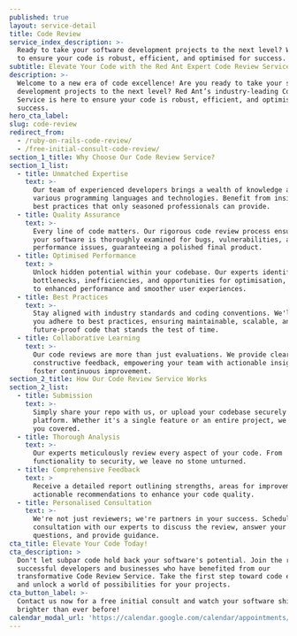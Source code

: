 ```yaml
---
published: true
layout: service-detail
title: Code Review
service_index_description: >-
  Ready to take your software development projects to the next level? We're here
  to ensure your code is robust, efficient, and optimised for success.
subtitle: Elevate Your Code with the Red Ant Expert Code Review Service
description: >-
  Welcome to a new era of code excellence! Are you ready to take your software
  development projects to the next level? Red Ant’s industry-leading Code Review
  Service is here to ensure your code is robust, efficient, and optimised for
  success.
hero_cta_label:
slug: code-review
redirect_from:
  - /ruby-on-rails-code-review/
  - /free-initial-consult-code-review/
section_1_title: Why Choose Our Code Review Service?
section_1_list:
  - title: Unmatched Expertise
    text: >-
      Our team of experienced developers brings a wealth of knowledge across
      various programming languages and technologies. Benefit from insights and
      best practices that only seasoned professionals can provide.
  - title: Quality Assurance
    text: >-
      Every line of code matters. Our rigorous code review process ensures that
      your software is thoroughly examined for bugs, vulnerabilities, and
      performance issues, guaranteeing a polished final product.
  - title: Optimised Performance
    text: >
      Unlock hidden potential within your codebase. Our experts identify
      bottlenecks, inefficiencies, and opportunities for optimisation, leading
      to enhanced performance and smoother user experiences.
  - title: Best Practices
    text: >-
      Stay aligned with industry standards and coding conventions. We'll help
      you adhere to best practices, ensuring maintainable, scalable, and
      future-proof code that stands the test of time.
  - title: Collaborative Learning
    text: >-
      Our code reviews are more than just evaluations. We provide clear and
      constructive feedback, empowering your team with actionable insights that
      foster continuous improvement.
section_2_title: How Our Code Review Service Works
section_2_list:
  - title: Submission
    text: >-
      Simply share your repo with us, or upload your codebase securely to our
      platform. Whether it's a single feature or an entire project, we've got
      you covered.
  - title: Thorough Analysis
    text: >-
      Our experts meticulously review every aspect of your code. From
      functionality to security, we leave no stone unturned.
  - title: Comprehensive Feedback
    text: >
      Receive a detailed report outlining strengths, areas for improvement, and
      actionable recommendations to enhance your code quality.
  - title: Personalised Consultation
    text: >-
      We're not just reviewers; we're partners in your success. Schedule a
      consultation with our experts to discuss the review, answer your
      questions, and provide guidance.
cta_title: Elevate Your Code Today!
cta_description: >
  Don't let subpar code hold back your software's potential. Join the ranks of
  successful developers and businesses who have benefited from our
  transformative Code Review Service. Take the first step toward code excellence
  and unlock a world of possibilities for your projects.
cta_button_label: >-
  Contact us now for a free initial consult and watch your software shine
  brighter than ever before!
calendar_modal_url: 'https://calendar.google.com/calendar/appointments/schedules/AcZssZ2DDxPW6oh3Nxg-jTGSMZYiqWSW9fRLRO2DtlnSXMG1gWScNUtmcYS6_RXaWzfRzoP1ro9FxjwU?gv=true'
---
```


